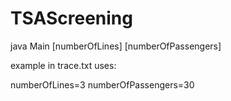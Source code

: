 TSAScreening
============

java Main [numberOfLines] [numberOfPassengers]

example in trace.txt uses:

numberOfLines=3
numberOfPassengers=30